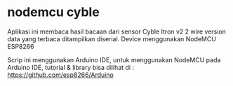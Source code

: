 # nodemcu cyble
Aplikasi ini membaca hasil bacaan dari sensor Cyble Itron v2 2 wire version data yang terbaca ditampilkan diserial. 
Device menggunakan NodeMCU ESP8266

Scrip ini menggunakan Arduino IDE, untuk menggunakan NodeMCU pada Arduino IDE, tutorial & library bisa dilihat di : 
https://github.com/esp8266/Arduino
